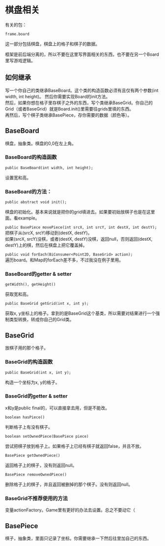 # 棋盘相关

有关的包：
```
frame.board
```

这一部分包括棋盘，棋盘上的格子和棋子的数据。

框架是前后端分离的，所以不要在这里写界面相关的东西，也不要在另一个Board里写游戏逻辑。

## 如何继承

写一个你自己的类继承BaseBoard。这个类的构造函数必须有且仅有两个参数(int width, int height)。 然后你需要实现Board的init方法。  
然后，如果你想在格子里存棋子之外的东西，写个类继承BaseGrid。你自己的Grid（或者BaseGrid）就是Board.init()里需要往grids里填的东西。  
再然后，写个棋子类继承BasePiece，存你需要的数据（颜色等）。

## BaseBoard

棋盘，抽象类。棋盘的0,0在左上角。

### BaseBoard的构造函数

`public BaseBoard(int width, int height);`

设置宽和高。

### BaseBoard的方法：

`public abstract void init();`

棋盘的初始化。基本来说就是把你的grid填进去。如果要初始放棋子也是在这里面。看example。

`public BasePiece movePiece(int srcX, int srcY, int destX, int destY);`  
把棋子从(srcX, srcY)移动到(destX, destY)。  
如果(srcX, srcY)没棋，或者(destX, destY)没棋，返回null，否则返回(destX, destY)上的棋，然后在棋盘上把它覆盖掉。

`public void forEach(BiConsumer<Point2D, BaseGrid> action);`  
遍历board。和Map的forEach差不多，不过我没在例子里用。

### BaseBoard的getter & setter

`getWidth(), getHeight()`

获取宽和高。

`public BaseGrid getGrid(int x, int y);`

获取x, y坐标上的格子。拿到的是BaseGrid这个基类，所以需要对结果进行一个强制类型转换，转成你自己的Grid类。


## BaseGrid

放棋子用的那个格子。

### BaseGrid的构造函数

`public BaseGrid(int x, int y);`

构造一个坐标为x, y的格子。

### BaseGrid的getter & setter

x和y是public final的，可以直接拿去用，但是不能改。

`boolean hasPiece()`

判断格子上有没有棋子。

`boolean setOwnedPiece(BasePiece piece)`

尝试把棋子放到格子上。如果格子上已经有棋子就返回false，并且不放。

`BasePiece getOwnedPiece()`

返回格子上的棋子，没有则返回null。

`BasePiece removeOwnedPiece()`

删除格子上的棋子，并且返回被删掉的那个棋子。没有则返回null。

### BaseGrid不推荐使用的方法

变量actionFactory。Game里有更好的办法去设置。总之不要动它（

## BasePiece

棋子，抽象类，里面只记录了坐标。你需要继承一下然后往里加自己的东西。